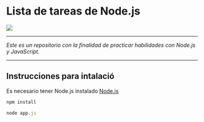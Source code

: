 # **Lista de tareas de Node.js**

![](https://cdn.svgporn.com/logos/nodejs.svg)

------------

*Este es un repositorio con la finalidad de practicar habilidades con Node.js y JavaScript.*

------------

## **Instrucciones para intalació**

Es necesario tener Node.js instalado [Node.js](https://nodejs.org/dist/v17.8.0/node-v17.8.0-x64.msi "Node.js")

 ```javascript
 npm install
```

 ```javascript
 node app.js
```
